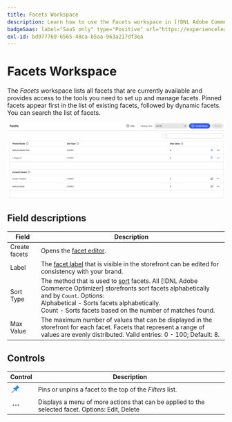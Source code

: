```yaml
---
title: Facets Workspace
description: Learn how to use the Facets workspace in [!DNL Adobe Commerce Optimizer].
badgeSaas: label="SaaS only" type="Positive" url="https://experienceleague.adobe.com/en/docs/commerce/user-guides/product-solutions" tooltip="Applies to Adobe Commerce as a Cloud Service and Adobe Commerce Optimizer projects only (Adobe-managed SaaS infrastructure)."
exl-id: bd977769-6565-48ca-b5aa-963a217df3ea
---
```

# Facets Workspace

The *Facets* workspace lists all facets that are currently available and provides access to the tools you need to set up and manage facets. Pinned facets appear first in the list of existing facets, followed by dynamic facets. You can search the list of facets.

![Facet Workspace](../../assets/facet-workspace.png)

## Field descriptions

| Field | Description |
|--- |--- |
| Create facets| Opens the [facet editor](add.md). |
| Label | The [facet label](type.md#facet-labels) that is visible in the storefront can be edited for consistency with your brand. |
| Sort Type | The method that is used to [sort](type.md#sort-type) facets. All [!DNL Adobe Commerce Optimizer] storefronts sort facets alphabetically and by `Count`. Options:<br />Alphabetical - Sorts facets alphabetically.<br />Count - Sorts facets based on the number of matches found. |
| Max Value | The maximum number of values that can be displayed in the storefront for each facet. Facets that represent a range of values are evenly distributed. Valid entries: 0 - 100; Default: 8. |

## Controls

| Control | Description |
|--- |--- |
| ![Pin selector](../../assets/btn-pin-blue.png) | Pins or unpins a facet to the top of the *Filters* list. |
| ![More selector](../../assets/btn-more.png) | Displays a menu of more actions that can be applied to the selected facet. Options: Edit, Delete |
